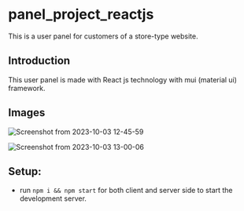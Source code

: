 # panel_project_reactjs
This is a user panel for customers of a store-type website.
## Introduction
This user panel is made with React js technology with mui (material ui) framework.
## Images
![Screenshot from 2023-10-03 12-45-59](https://github.com/Erfanfooladii/panel_project_reactjs/assets/112058950/948e157c-50b0-464c-a43e-b41d0493415c) 

![Screenshot from 2023-10-03 13-00-06](https://github.com/Erfanfooladii/panel_project_reactjs/assets/112058950/ed441cca-9cd0-4dc2-8976-c0657d05418a)
## Setup:
- run ```npm i && npm start``` for both client and server side to start the development server.
